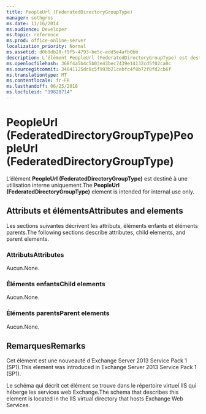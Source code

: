 ```yaml
---
title: PeopleUrl (FederatedDirectoryGroupType)
manager: sethgros
ms.date: 11/16/2014
ms.audience: Developer
ms.topic: reference
ms.prod: office-online-server
localization_priority: Normal
ms.assetid: d0b9db28-f9f5-4793-be5c-edd5e4afb0bb
description: L’élément PeopleUrl (FederatedDirectoryGroupType) est destiné à une utilisation interne uniquement.
ms.openlocfilehash: 368f4a5b4c5b03e43bec7439e14132cd5f02ca0c
ms.sourcegitcommit: 34041125dc8c5f993b21cebfc4f8b72f0fd2cb6f
ms.translationtype: MT
ms.contentlocale: fr-FR
ms.lasthandoff: 06/25/2018
ms.locfileid: "19828714"
---
```

# <a name="peopleurl-federateddirectorygrouptype"></a><span data-ttu-id="1b2ae-103">PeopleUrl (FederatedDirectoryGroupType)</span><span class="sxs-lookup"><span data-stu-id="1b2ae-103">PeopleUrl (FederatedDirectoryGroupType)</span></span>

<span data-ttu-id="1b2ae-104">L’élément **PeopleUrl (FederatedDirectoryGroupType)** est destiné à une utilisation interne uniquement.</span><span class="sxs-lookup"><span data-stu-id="1b2ae-104">The **PeopleUrl (FederatedDirectoryGroupType)** element is intended for internal use only.</span></span> 

## <a name="attributes-and-elements"></a><span data-ttu-id="1b2ae-105">Attributs et éléments</span><span class="sxs-lookup"><span data-stu-id="1b2ae-105">Attributes and elements</span></span>

<span data-ttu-id="1b2ae-106">Les sections suivantes décrivent les attributs, éléments enfants et éléments parents.</span><span class="sxs-lookup"><span data-stu-id="1b2ae-106">The following sections describe attributes, child elements, and parent elements.</span></span>
  
### <a name="attributes"></a><span data-ttu-id="1b2ae-107">Attributs</span><span class="sxs-lookup"><span data-stu-id="1b2ae-107">Attributes</span></span>

<span data-ttu-id="1b2ae-108">Aucun.</span><span class="sxs-lookup"><span data-stu-id="1b2ae-108">None.</span></span>
  
### <a name="child-elements"></a><span data-ttu-id="1b2ae-109">Éléments enfants</span><span class="sxs-lookup"><span data-stu-id="1b2ae-109">Child elements</span></span>

<span data-ttu-id="1b2ae-110">Aucun.</span><span class="sxs-lookup"><span data-stu-id="1b2ae-110">None.</span></span>
  
### <a name="parent-elements"></a><span data-ttu-id="1b2ae-111">Éléments parents</span><span class="sxs-lookup"><span data-stu-id="1b2ae-111">Parent elements</span></span>

<span data-ttu-id="1b2ae-112">Aucun.</span><span class="sxs-lookup"><span data-stu-id="1b2ae-112">None.</span></span>
  
## <a name="remarks"></a><span data-ttu-id="1b2ae-113">Remarques</span><span class="sxs-lookup"><span data-stu-id="1b2ae-113">Remarks</span></span>

<span data-ttu-id="1b2ae-114">Cet élément est une nouveauté d'Exchange Server 2013 Service Pack 1 (SP1).</span><span class="sxs-lookup"><span data-stu-id="1b2ae-114">This element was introduced in Exchange Server 2013 Service Pack 1 (SP1).</span></span>
  
<span data-ttu-id="1b2ae-115">Le schéma qui décrit cet élément se trouve dans le répertoire virtuel IIS qui héberge les services web Exchange.</span><span class="sxs-lookup"><span data-stu-id="1b2ae-115">The schema that describes this element is located in the IIS virtual directory that hosts Exchange Web Services.</span></span>
  

